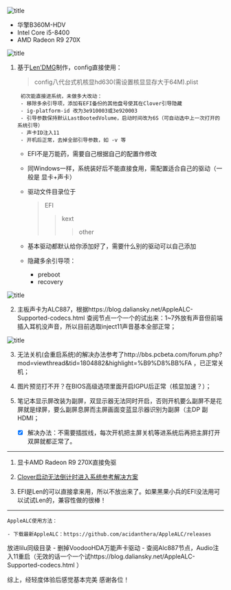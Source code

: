 
![title](https://i.imgur.com/w142YXM.jpg)
- 华擎B360M-HDV 
- Intel Core i5-8400
- AMD Radeon R9 270X

![title](https://i.imgur.com/SzHNSRG.jpg)

1. 基于[Len'DMG](http://bbs.pcbeta.com/search.php?mod=forum&searchid=3518&orderby=lastpost&ascdesc=desc&searchsubmit=yes&kw=Len)制作，config直接使用：
	>   config八代台式机核显hd630(需设置核显显存大于64M).plist 

		初次能直接进系统，未做多大改动：
		- 移除多余引导项，添加有EFI备份的其他盘号使其在Clover引导隐藏
		- ig-platform-id 改为3e910003或3e920003
		- 引导参数保持默认LastBootedVolume，启动时间改为6S（可自动选中上一次打开的系统引导）
		- 声卡ID注入11
		- 开机后正常，去掉全部引导参数，如 -v 等

 	- EFI不是万能药，需要自己根据自己的配置作修改
 	- 同Windows一样，系统装好后不能直接食用，需配置适合自己的驱动（一般是 显卡+声卡）
 	- 驱动文件目录位于
 		> EFI
 		>> kext
 		>>> other

 	- 基本驱动都默认给你添加好了，需要什么别的驱动可以自己添加

 	- 隐藏多余引导项：
		- preboot
		- recovery
	
![title](https://i.imgur.com/HKTOOSk.jpg)

2. 主板声卡为ALC887，根据https://blog.daliansky.net/AppleALC-Supported-codecs.html 查阅节点一个一个的试出来：1~7外放有声音但前端插入耳机没声音，所以目前选取inject11声音基本全部正常；

![title](https://i.imgur.com/RvNd9eH.jpg)


3. 无法关机(会重启系统)的解决办法参考了http://bbs.pcbeta.com/forum.php?mod=viewthread&tid=1804882&highlight=%B9%D8%BB%FA ，已正常关机；


4. 图片预览打不开？在BIOS高级选项里面开启IGPU后正常（核显加速？）；


5. 笔记本显示屏改装为副屏，双显示器无法同时开启，否则开机要么副屏不是花屏就是绿屏，要么副屏息屏而主屏画面变蓝显示器识别为副屏（主DP 副HDMI；
	- [x] 解决办法：不需要插拔线，每次开机把主屏关机等进系统后再把主屏打开双屏就都正常了。

---
1. 显卡AMD Radeon R9 270X直接免驱

2. [Clover启动无法倒计时进入系统参考解决方案](http://bbs.pcbeta.com/forum.php?mod=viewthread&tid=1786366&highlight=%B5%B9%BC%C6%CA%B1)

3. EFI是Len的可以直接拿来用，所以不放出来了。如果黑果小兵的EFI没法用可以试试Len的，兼容性做的很棒！

---
	AppleALC使用方法：

	- 下载最新AppleALC：https://github.com/acidanthera/AppleALC/releases
 放进lilu同级目录
	- 删掉VoodooHDA万能声卡驱动
	- 查阅Alc887节点，Audio注入11重启（无效的话一个一个试https://blog.daliansky.net/AppleALC-Supported-codecs.html ）

综上，经轻度体验后感觉基本完美
感谢各位！
